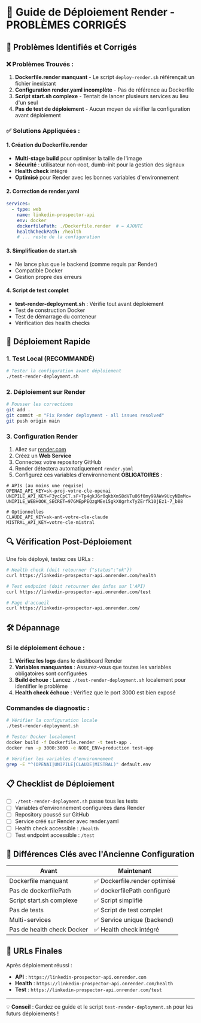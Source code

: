 # 🚀 Guide de Déploiement Render - PROBLÈMES CORRIGÉS

## 🔧 Problèmes Identifiés et Corrigés

### ❌ Problèmes Trouvés :
1. **Dockerfile.render manquant** - Le script `deploy-render.sh` référençait un fichier inexistant
2. **Configuration render.yaml incomplète** - Pas de référence au Dockerfile
3. **Script start.sh complexe** - Tentait de lancer plusieurs services au lieu d'un seul
4. **Pas de test de déploiement** - Aucun moyen de vérifier la configuration avant déploiement

### ✅ Solutions Appliquées :

#### 1. Création du Dockerfile.render
- **Multi-stage build** pour optimiser la taille de l'image
- **Sécurité** : utilisateur non-root, dumb-init pour la gestion des signaux
- **Health check** intégré
- **Optimisé** pour Render avec les bonnes variables d'environnement

#### 2. Correction de render.yaml
```yaml
services:
  - type: web
    name: linkedin-prospector-api
    env: docker
    dockerfilePath: ./Dockerfile.render  # ← AJOUTÉ
    healthCheckPath: /health
    # ... reste de la configuration
```

#### 3. Simplification de start.sh
- Ne lance plus que le backend (comme requis par Render)
- Compatible Docker
- Gestion propre des erreurs

#### 4. Script de test complet
- **test-render-deployment.sh** : Vérifie tout avant déploiement
- Test de construction Docker
- Test de démarrage du conteneur
- Vérification des health checks

## 🚀 Déploiement Rapide

### 1. Test Local (RECOMMANDÉ)
```bash
# Tester la configuration avant déploiement
./test-render-deployment.sh
```

### 2. Déploiement sur Render
```bash
# Pousser les corrections
git add .
git commit -m "Fix Render deployment - all issues resolved"
git push origin main
```

### 3. Configuration Render
1. Allez sur [render.com](https://render.com)
2. Créez un **Web Service**
3. Connectez votre repository GitHub
4. Render détectera automatiquement `render.yaml`
5. Configurez ces variables d'environnement **OBLIGATOIRES** :

```env
# APIs (au moins une requise)
OPENAI_API_KEY=sk-proj-votre-cle-openai
UNIPILE_API_KEY=F3ycCpCT.sF+Tp4gkJ6r0qkbXmS8dVTuO6f0my99AWv9UcyNBmMc=
UNIPILE_WEBHOOK_SECRET=97GMEpPEQzgMEe15gkX0grhxTyZErfk10jEz1-7_b88

# Optionnelles
CLAUDE_API_KEY=sk-ant-votre-cle-claude
MISTRAL_API_KEY=votre-cle-mistral
```

## 🔍 Vérification Post-Déploiement

Une fois déployé, testez ces URLs :

```bash
# Health check (doit retourner {"status":"ok"})
curl https://linkedin-prospector-api.onrender.com/health

# Test endpoint (doit retourner des infos sur l'API)
curl https://linkedin-prospector-api.onrender.com/test

# Page d'accueil
curl https://linkedin-prospector-api.onrender.com/
```

## 🛠️ Dépannage

### Si le déploiement échoue :

1. **Vérifiez les logs** dans le dashboard Render
2. **Variables manquantes** : Assurez-vous que toutes les variables obligatoires sont configurées
3. **Build échoue** : Lancez `./test-render-deployment.sh` localement pour identifier le problème
4. **Health check échoue** : Vérifiez que le port 3000 est bien exposé

### Commandes de diagnostic :
```bash
# Vérifier la configuration locale
./test-render-deployment.sh

# Tester Docker localement
docker build -f Dockerfile.render -t test-app .
docker run -p 3000:3000 -e NODE_ENV=production test-app

# Vérifier les variables d'environnement
grep -E "^(OPENAI|UNIPILE|CLAUDE|MISTRAL)" default.env
```

## 📋 Checklist de Déploiement

- [ ] `./test-render-deployment.sh` passe tous les tests
- [ ] Variables d'environnement configurées dans Render
- [ ] Repository poussé sur GitHub
- [ ] Service créé sur Render avec render.yaml
- [ ] Health check accessible : `/health`
- [ ] Test endpoint accessible : `/test`

## 🎯 Différences Clés avec l'Ancienne Configuration

| Avant | Maintenant |
|-------|------------|
| Dockerfile manquant | ✅ Dockerfile.render optimisé |
| Pas de dockerfilePath | ✅ dockerfilePath configuré |
| Script start.sh complexe | ✅ Script simplifié |
| Pas de tests | ✅ Script de test complet |
| Multi-services | ✅ Service unique (backend) |
| Pas de health check Docker | ✅ Health check intégré |

## 🔗 URLs Finales

Après déploiement réussi :
- **API** : `https://linkedin-prospector-api.onrender.com`
- **Health** : `https://linkedin-prospector-api.onrender.com/health`
- **Test** : `https://linkedin-prospector-api.onrender.com/test`

---

💡 **Conseil** : Gardez ce guide et le script `test-render-deployment.sh` pour les futurs déploiements ! 